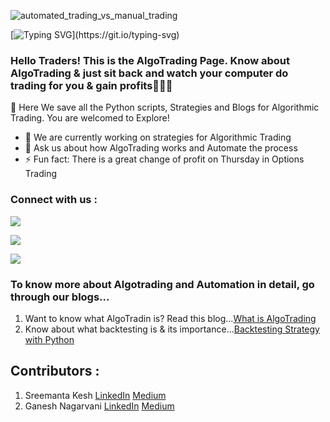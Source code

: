 ![automated_trading_vs_manual_trading](https://user-images.githubusercontent.com/106948551/172350161-970b26ca-ac40-492b-9279-452b1a543655.jpeg)


[![Typing SVG](https://readme-typing-svg.herokuapp.com?size=25&duration=6000&color=23F760&center=true&vCenter=true&width=1000&height=55&lines=Hello+Traders!🗠+This+is+The+AlgoTrading+Page;Welcome+to+our+GitHub!)](https://git.io/typing-svg)

### Hello Traders! This is the AlgoTrading Page. Know about AlgoTrading & just sit back and watch your computer do trading for you & gain profits💸💸💸

💾 Here We save all the Python scripts, Strategies and Blogs for Algorithmic Trading. You are welcomed to Explore!

- 🔭 We are currently working on strategies for Algorithmic Trading
- 💬 Ask us about how AlgoTrading works and Automate the process
- ⚡ Fun fact: There is a great change of profit on Thursday in Options Trading

<h3 align="left">Connect with us :</h3>

[<img src="https://img.shields.io/badge/LinkedIn-The AlgoTrading Page-blue">](https://www.linkedin.com/company/the-algotrading-page/)

[<img src="https://img.shields.io/badge/Email-algotrading0103%40gmail.com-red">](mailto:algotrading0103@gmail.com)

[<img src="https://img.shields.io/badge/Medium-@Algotrading0103-white">](https://medium.com/@algotrading0103)

### To know more about Algotrading and Automation in detail, go through our blogs...
1. Want to know what AlgoTradin is? Read this blog...[What is AlgoTrading](https://medium.com/@algotrading0103/what-is-algotrading-3e84e8030268)
2. Know about what backtesting is & its importance...[Backtesting Strategy with Python](https://medium.com/@algotrading0103/backtesting-your-strategy-with-python-part-1-1b1c47e1b550)

## Contributors :
1. Sreemanta Kesh [LinkedIn](https://www.linkedin.com/in/sreemanta/) [Medium](https://medium.com/@ksreemanto)
2. Ganesh Nagarvani [LinkedIn](https://www.linkedin.com/in/ganesh-nagarvani/) [Medium](https://medium.com/@ganeshnagarvani)
